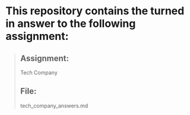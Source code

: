# This repository contains the turned in answer to the following assignment:
>## **Assignment:**  
>Tech Company  
>  
>## **File:**  
>tech_company_answers.md  
  
  

